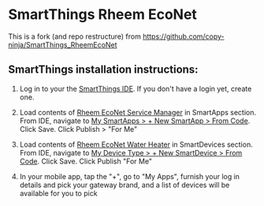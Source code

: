 SmartThings Rheem EcoNet
===============

This is a fork (and repo restructure) from https://github.com/copy-ninja/SmartThings_RheemEcoNet

SmartThings installation instructions:
--------------------------------------
1) Log in to your the <a href="https://graph.api.smartthings.com/ide/">SmartThings IDE</a>. If you don't have a login yet, create one.

2) Load contents of <a href="https://raw.githubusercontent.com/copy-ninja/SmartThings_RheemEcoNet/master/RheemEcoNet.ServiceManager.SmartApp.groovy">Rheem EcoNet Service Manager</a> in SmartApps section. From IDE, navigate to <a href="https://graph.api.smartthings.com/ide/app/create#from-code">My SmartApps > + New SmartApp > From Code</a>. Click Save. Click Publish > "For Me"

3) Load contents of <a href="https://raw.githubusercontent.com/copy-ninja/SmartThings_RheemEcoNet/master/RheemEcoNet.WaterHeater.SmartDevice.groovy">Rheem EcoNet Water Heater</a> in SmartDevices section. From IDE, navigate to <a href="https://graph.api.smartthings.com/ide/device/create#from-code">My Device Type > + New SmartDevice > From Code</a>.  Click Save. Click Publish "For Me"

4) In your mobile app, tap the "+", go to "My Apps", furnish your log in details and pick your gateway brand, and a list of devices will be available for you to pick
